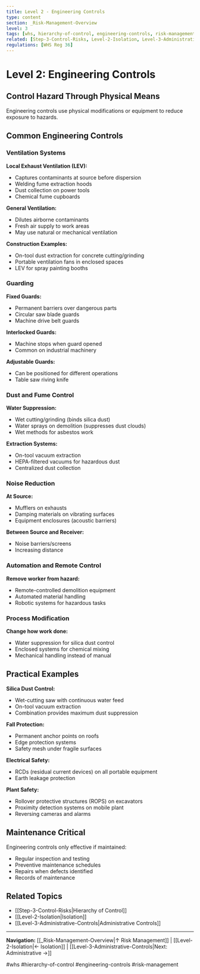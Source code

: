 ```yaml
---
title: Level 2 - Engineering Controls
type: content
section: _Risk-Management-Overview
level: 3
tags: [whs, hierarchy-of-control, engineering-controls, risk-management]
related: [Step-3-Control-Risks, Level-2-Isolation, Level-3-Administrative-Controls]
regulations: [WHS Reg 36]
---
```


# Level 2: Engineering Controls

## Control Hazard Through Physical Means

Engineering controls use physical modifications or equipment to reduce exposure to hazards.

## Common Engineering Controls

### Ventilation Systems

**Local Exhaust Ventilation (LEV):**
- Captures contaminants at source before dispersion
- Welding fume extraction hoods
- Dust collection on power tools
- Chemical fume cupboards

**General Ventilation:**
- Dilutes airborne contaminants
- Fresh air supply to work areas
- May use natural or mechanical ventilation

**Construction Examples:**
- On-tool dust extraction for concrete cutting/grinding
- Portable ventilation fans in enclosed spaces
- LEV for spray painting booths

### Guarding

**Fixed Guards:**
- Permanent barriers over dangerous parts
- Circular saw blade guards
- Machine drive belt guards

**Interlocked Guards:**
- Machine stops when guard opened
- Common on industrial machinery

**Adjustable Guards:**
- Can be positioned for different operations
- Table saw riving knife

### Dust and Fume Control

**Water Suppression:**
- Wet cutting/grinding (binds silica dust)
- Water sprays on demolition (suppresses dust clouds)
- Wet methods for asbestos work

**Extraction Systems:**
- On-tool vacuum extraction
- HEPA-filtered vacuums for hazardous dust
- Centralized dust collection

### Noise Reduction

**At Source:**
- Mufflers on exhausts
- Damping materials on vibrating surfaces
- Equipment enclosures (acoustic barriers)

**Between Source and Receiver:**
- Noise barriers/screens
- Increasing distance

### Automation and Remote Control

**Remove worker from hazard:**
- Remote-controlled demolition equipment
- Automated material handling
- Robotic systems for hazardous tasks

### Process Modification

**Change how work done:**
- Water suppression for silica dust control
- Enclosed systems for chemical mixing
- Mechanical handling instead of manual

## Practical Examples

**Silica Dust Control:**
- Wet-cutting saw with continuous water feed
- On-tool vacuum extraction
- Combination provides maximum dust suppression

**Fall Protection:**
- Permanent anchor points on roofs
- Edge protection systems
- Safety mesh under fragile surfaces

**Electrical Safety:**
- RCDs (residual current devices) on all portable equipment
- Earth leakage protection

**Plant Safety:**
- Rollover protective structures (ROPS) on excavators
- Proximity detection systems on mobile plant
- Reversing cameras and alarms

## Maintenance Critical

Engineering controls only effective if maintained:
- Regular inspection and testing
- Preventive maintenance schedules
- Repairs when defects identified
- Records of maintenance

## Related Topics

- [[Step-3-Control-Risks|Hierarchy of Control]]
- [[Level-2-Isolation|Isolation]]
- [[Level-3-Administrative-Controls|Administrative Controls]]

---

**Navigation:** [[_Risk-Management-Overview|↑ Risk Management]] | [[Level-2-Isolation|← Isolation]] | [[Level-3-Administrative-Controls|Next: Administrative →]]

#whs #hierarchy-of-control #engineering-controls #risk-management
